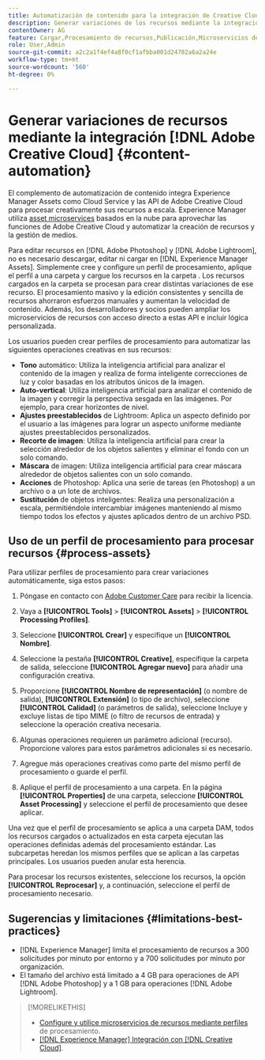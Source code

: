 ```yaml
---
title: Automatización de contenido para la integración de Creative Cloud
description: Generar variaciones de los recursos mediante la integración del Creative Cloud
contentOwner: AG
feature: Cargar,Procesamiento de recursos,Publicación,Microservicios de Asset compute,Flujo de trabajo
role: User,Admin
source-git-commit: a2c2a1f4ef4a8f0cf1afbba001d24782a6a2a24e
workflow-type: tm+mt
source-wordcount: '560'
ht-degree: 0%

---
```



# Generar variaciones de recursos mediante la integración [!DNL Adobe Creative Cloud] {#content-automation}

El complemento de automatización de contenido integra Experience Manager Assets como Cloud Service y las API de Adobe Creative Cloud para procesar creativamente sus recursos a escala. Experience Manager utiliza [asset microservices](/help/assets/asset-microservices-overview.md) basados en la nube para aprovechar las funciones de Adobe Creative Cloud y automatizar la creación de recursos y la gestión de medios.

Para editar recursos en [!DNL Adobe Photoshop] y [!DNL Adobe Lightroom], no es necesario descargar, editar ni cargar en [!DNL Experience Manager Assets]. Simplemente cree y configure un perfil de procesamiento, aplique el perfil a una carpeta y cargue los recursos en la carpeta . Los recursos cargados en la carpeta se procesan para crear distintas variaciones de ese recurso. El procesamiento masivo y la edición consistentes y sencilla de recursos ahorraron esfuerzos manuales y aumentan la velocidad de contenido. Además, los desarrolladores y socios pueden ampliar los microservicios de recursos con acceso directo a estas API e incluir lógica personalizada.

Los usuarios pueden crear perfiles de procesamiento para automatizar las siguientes operaciones creativas en sus recursos:

* **Tono** automático: Utiliza la inteligencia artificial para analizar el contenido de la imagen y realiza de forma inteligente correcciones de luz y color basadas en los atributos únicos de la imagen.
* **Auto-vertical**: Utiliza inteligencia artificial para analizar el contenido de la imagen y corregir la perspectiva sesgada en las imágenes. Por ejemplo, para crear horizontes de nivel.
* **Ajustes preestablecidos** de Lightroom: Aplica un aspecto definido por el usuario a las imágenes para lograr un aspecto uniforme mediante ajustes preestablecidos personalizados.
* **Recorte de imagen**: Utiliza la inteligencia artificial para crear la selección alrededor de los objetos salientes y eliminar el fondo con un solo comando.
* **Máscara** de imagen: Utiliza inteligencia artificial para crear máscara alrededor de objetos salientes con un solo comando.
* **Acciones** de Photoshop: Aplica una serie de tareas (en Photoshop) a un archivo o a un lote de archivos.
* **Sustitución** de objetos inteligentes: Realiza una personalización a escala, permitiéndole intercambiar imágenes manteniendo al mismo tiempo todos los efectos y ajustes aplicados dentro de un archivo PSD.

## Uso de un perfil de procesamiento para procesar recursos {#process-assets}

Para utilizar perfiles de procesamiento para crear variaciones automáticamente, siga estos pasos:

1. Póngase en contacto con [Adobe Customer Care](https://experienceleague.adobe.com/#support) para recibir la licencia.

1. Vaya a **[!UICONTROL Tools]** > **[!UICONTROL Assets]** > **[!UICONTROL Processing Profiles]**.

1. Seleccione **[!UICONTROL Crear]** y especifique un **[!UICONTROL Nombre]**.

1. Seleccione la pestaña **[!UICONTROL Creative]**, especifique la carpeta de salida, seleccione **[!UICONTROL Agregar nuevo]** para añadir una configuración creativa.

1. Proporcione **[!UICONTROL Nombre de representación]** (o nombre de salida), **[!UICONTROL Extensión]** (o tipo de archivo), seleccione **[!UICONTROL Calidad]** (o parámetros de salida), seleccione Incluye y excluye listas de tipo MIME (o filtro de recursos de entrada) y seleccione la operación creativa necesaria.

1. Algunas operaciones requieren un parámetro adicional (recurso). Proporcione valores para estos parámetros adicionales si es necesario.

1. Agregue más operaciones creativas como parte del mismo perfil de procesamiento o guarde el perfil.

1. Aplique el perfil de procesamiento a una carpeta. En la página **[!UICONTROL Properties]** de una carpeta, seleccione **[!UICONTROL Asset Processing]** y seleccione el perfil de procesamiento que desee aplicar.

Una vez que el perfil de procesamiento se aplica a una carpeta DAM, todos los recursos cargados o actualizados en esta carpeta ejecutan las operaciones definidas además del procesamiento estándar. Las subcarpetas heredan los mismos perfiles que se aplican a las carpetas principales. Los usuarios pueden anular esta herencia.

Para procesar los recursos existentes, seleccione los recursos, la opción **[!UICONTROL Reprocesar]** y, a continuación, seleccione el perfil de procesamiento necesario.

## Sugerencias y limitaciones {#limitations-best-practices}

* [!DNL Experience Manager] limita el procesamiento de recursos a 300 solicitudes por minuto por entorno y a 700 solicitudes por minuto por organización.
* El tamaño del archivo está limitado a 4 GB para operaciones de API [!DNL Adobe Photoshop] y a 1 GB para operaciones [!DNL Adobe Lightroom].

>[!MORELIKETHIS]
>
>* [Configure y utilice microservicios de recursos mediante perfiles](/help/assets/asset-microservices-configure-and-use.md) de procesamiento.
>* [ [!DNL Experience Manager] Integración con [!DNL Creative Cloud]](/help/assets/aem-cc-integration-best-practices.md).

